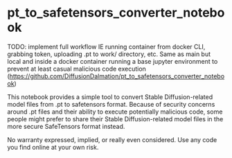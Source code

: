 # pt_to_safetensors_converter_notebook

TODO: implement full workflow IE running container from docker CLI, grabbing token, uploading .pt to work/ directory, etc. 
Same as main but local and inside a docker container running a base jupyter environment to prevent at least casual malicious code execution (https://github.com/DiffusionDalmation/pt_to_safetensors_converter_notebook) 

This notebook provides a simple tool to convert Stable Diffusion-related model files from .pt to safetensors format. Because of security concerns around .pt files and their ability to execute potentially malicious code, some people might prefer to share their Stable Diffusion-related model files in the more secure SafeTensors format instead.

No warranty expressed, implied, or really even considered. Use any code you find online at your own risk.
